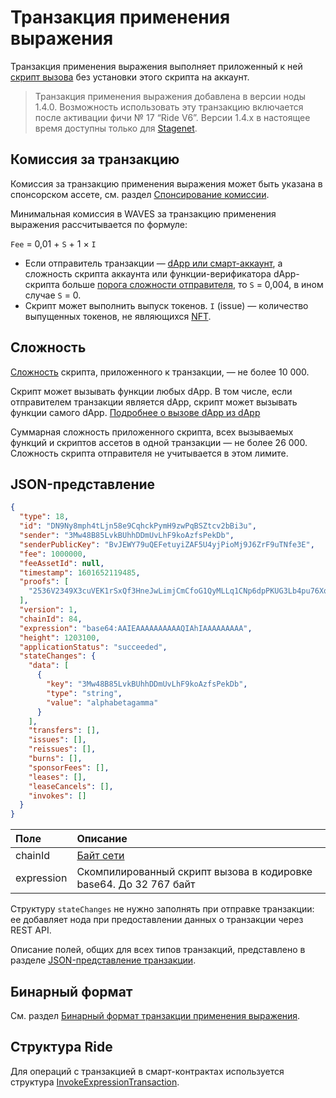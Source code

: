 # Транзакция применения выражения

Транзакция применения выражения выполняет приложенный к ней [скрипт вызова](/ru/ride/v6/script/script-types/call-script) без установки этого скрипта на аккаунт.

> Транзакция применения выражения добавлена в версии ноды 1.4.0. Возможность использовать эту транзакцию включается после активации фичи №&nbsp;17 “Ride V6”. Версии 1.4.x в настоящее время доступны только для [Stagenet](/ru/blockchain/blockchain-network/).

## Комиссия за транзакцию

Комиссия за транзакцию применения выражения может быть указана в спонсорском ассете, см. раздел [Спонсирование комиссии](/ru/blockchain/waves-protocol/sponsored-fee).

Минимальная комиссия в WAVES за транзакцию применения выражения рассчитывается по формуле:

`Fee` = 0,01 + `S` + 1 × `I`

* Если отправитель транзакции — [dApp или смарт-аккаунт](/ru/blockchain/account/dapp), а сложность скрипта аккаунта или функции-верификатора dApp-скрипта больше [порога сложности отправителя](/ru/ride/limits/), то `S` = 0,004, в ином случае `S` = 0.
* Скрипт может выполнить выпуск токенов. `I` (issue) — количество выпущенных токенов, не являющихся [NFT](/ru/blockchain/token/non-fungible-token).

## Сложность

[Сложность](/ru/ride/base-concepts/complexity) скрипта, приложенного к транзакции, — не более 10&nbsp;000.

Скрипт может вызывать функции любых dApp. В том числе, если отправителем транзакции является dApp, скрипт может вызывать функции самого dApp. [Подробнее о вызове dApp из dApp](/ru/ride/advanced/dapp-to-dapp)

Суммарная сложность приложенного скрипта, всех вызываемых функций и скриптов ассетов в одной транзакции — не более 26&nbsp;000. Сложность скрипта отправителя не учитывается в этом лимите.

## JSON-представление

```json
{
  "type": 18,
  "id": "DN9Ny8mph4tLjn58e9CqhckPymH9zwPqBSZtcv2bBi3u",
  "sender": "3Mw48B85LvkBUhhDDmUvLhF9koAzfsPekDb",
  "senderPublicKey": "BvJEWY79uQEFetuyiZAF5U4yjPioMj9J6ZrF9uTNfe3E",
  "fee": 1000000,
  "feeAssetId": null,
  "timestamp": 1601652119485,
  "proofs": [
    "2536V2349X3cuVEK1rSxQf3HneJwLimjCmCfoG1QyMLLq1CNp6dpPKUG3Lb4pu76XqLe3nWyo3HAEwGoALgBhxkF"
  ],
  "version": 1,
  "chainId": 84,
  "expression": "base64:AAIEAAAAAAAAAAQIAhIAAAAAAAAA",
  "height": 1203100,
  "applicationStatus": "succeeded",
  "stateChanges": {
    "data": [
      {
        "key": "3Mw48B85LvkBUhhDDmUvLhF9koAzfsPekDb",
        "type": "string",
        "value": "alphabetagamma"
      }
    ],
    "transfers": [],
    "issues": [],
    "reissues": [],
    "burns": [],
    "sponsorFees": [],
    "leases": [],
    "leaseCancels": [],
    "invokes": []
  }
}
```

| Поле | Описание |
| :--- | :--- |
| chainId | [Байт сети](/ru/blockchain/blockchain-network/#байт-сети) |
| expression | Скомпилированный скрипт вызова в кодировке base64. До 32&nbsp;767 байт |

Структуру `stateChanges` не нужно заполнять при отправке транзакции: ее добавляет нода при предоставлении данных о транзакции через REST API.

Описание полей, общих для всех типов транзакций, представлено в разделе [JSON-представление транзакции](/ru/blockchain/transaction/#json-представление-транзакции).

## Бинарный формат

См. раздел [Бинарный формат транзакции применения выражения](/ru/blockchain/binary-format/transaction-binary-format/invoke-expression-transaction-binary-format).

## Структура Ride

Для операций с транзакцией в смарт-контрактах используется структура [InvokeExpressionTransaction](/ru/ride/v6/structures/transaction-structures/invoke-expression-transaction).
